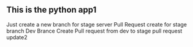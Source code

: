## This is the python app1
Just create a new branch for stage server
Pull Request create for stage branch
Dev Brance Create 
Pull request from dev to stage
pull request update2
